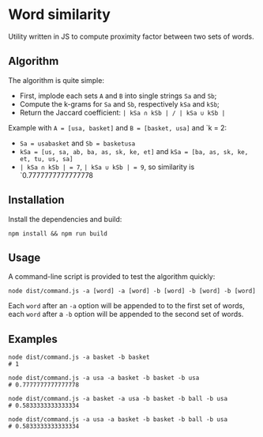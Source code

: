 # Word similarity

Utility written in JS to compute proximity factor between two sets of words.

## Algorithm

The algorithm is quite simple:
* First, implode each sets `A` and `B` into single strings `Sa` and `Sb`;
* Compute the k-grams for `Sa` and `Sb`, respectively `kSa` and `kSb`;
* Return the Jaccard coefficient: `| kSa ∩ kSb | / | kSa ∪ kSb |`

Example with `A = [usa, basket]` and `B = [basket, usa]` and `k = 2:
* `Sa = usabasket` and `Sb = basketusa`
* `kSa = [us, sa, ab, ba, as, sk, ke, et]` and `kSa = [ba, as, sk, ke, et, tu, us, sa]`
* `| kSa ∩ kSb | = 7`, `| kSa ∪ kSb | = 9`, so similarity is `0.7777777777777778

## Installation

Install the dependencies and build:

```
npm install && npm run build
```

## Usage

A command-line script is provided to test the algorithm quickly:

```
node dist/command.js -a [word] -a [word] -b [word] -b [word] -b [word]
```

Each `word` after an `-a` option will be appended to to the first set of words, each `word` after a `-b` option will be appended to the second set of words.

## Examples

```
node dist/command.js -a basket -b basket
# 1
```

```
node dist/command.js -a usa -a basket -b basket -b usa
# 0.7777777777777778
```

```
node dist/command.js -a basket -a usa -b basket -b ball -b usa
# 0.5833333333333334
```

```
node dist/command.js -a usa -a basket -b basket -b ball -b usa
# 0.5833333333333334
```